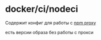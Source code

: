 # docker/ci/nodeci #

Содержит конфиг для работы с [npm proxy](https://nexus.itmo.ycloud/#browse/search/npm)

есть версии образа без работы с прокси
